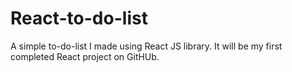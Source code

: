 # React-to-do-list
A simple to-do-list I made using React JS library. It will be my first completed React project on GitHUb.
